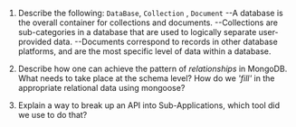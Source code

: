 1.  Describe the following: `DataBase`, `Collection` , `Document`
--A database is the overall container for collections and documents.
--Collections are sub-categories in a database that are used to logically separate user-provided data.
--Documents correspond to records in other database platforms, and are the most specific level of data within a database.

1.  Describe how one can achieve the pattern of _relationships_ in MongoDB. What needs to take place at the schema level? How do we _'fill'_ in the appropriate relational data using mongoose?

1.  Explain a way to break up an API into Sub-Applications, which tool did we use to do that?